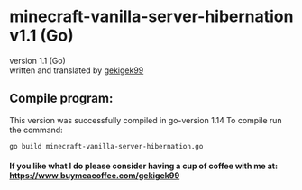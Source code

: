 # minecraft-vanilla-server-hibernation v1.1 (Go)
version 1.1 (Go)<br/>
written and translated by [gekigek99](https://github.com/gekigek99/minecraft-vanilla-server-hibernation)<br/>

## Compile program:
This version was successfully compiled in go-version 1.14
To compile run the command:
```
go build minecraft-vanilla-server-hibernation.go
```

#### If you like what I do please consider having a cup of coffee with me at: https://www.buymeacoffee.com/gekigek99
